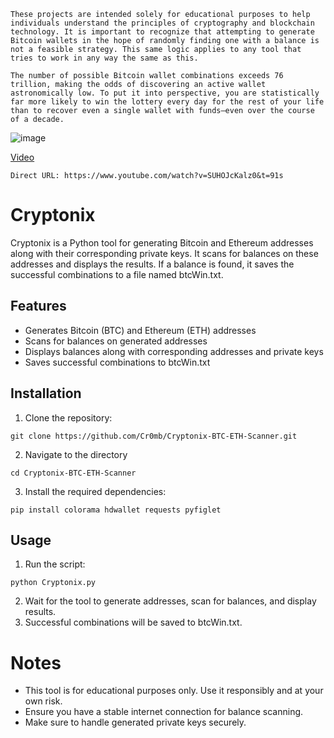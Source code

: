```
These projects are intended solely for educational purposes to help individuals understand the principles of cryptography and blockchain technology. It is important to recognize that attempting to generate Bitcoin wallets in the hope of randomly finding one with a balance is not a feasible strategy. This same logic applies to any tool that tries to work in any way the same as this.

The number of possible Bitcoin wallet combinations exceeds 76 trillion, making the odds of discovering an active wallet astronomically low. To put it into perspective, you are statistically far more likely to win the lottery every day for the rest of your life than to recover even a single wallet with funds—even over the course of a decade.
```


![image](https://github.com/Cr0mb/Cryptonix-BTC-ETH-Scanner/assets/137664526/648e5cd6-6e42-4e35-bf84-8ef2f541d124)

[Video](https://www.youtube.com/watch?v=SUHOJcKalz0&t=91s)

```Direct URL: https://www.youtube.com/watch?v=SUHOJcKalz0&t=91s```

# Cryptonix

Cryptonix is a Python tool for generating Bitcoin and Ethereum addresses along with their corresponding private keys. It scans for balances on these addresses and displays the results. If a balance is found, it saves the successful combinations to a file named btcWin.txt.

## Features

- Generates Bitcoin (BTC) and Ethereum (ETH) addresses
- Scans for balances on generated addresses
- Displays balances along with corresponding addresses and private keys
- Saves successful combinations to btcWin.txt

## Installation
1. Clone the repository:
```
git clone https://github.com/Cr0mb/Cryptonix-BTC-ETH-Scanner.git
```
2. Navigate to the directory
```
cd Cryptonix-BTC-ETH-Scanner
```
3. Install the required dependencies:
```
pip install colorama hdwallet requests pyfiglet
```
## Usage
1. Run the script:
```
python Cryptonix.py
```
2. Wait for the tool to generate addresses, scan for balances, and display results.
3. Successful combinations will be saved to btcWin.txt.

# Notes
- This tool is for educational purposes only. Use it responsibly and at your own risk.
- Ensure you have a stable internet connection for balance scanning.
- Make sure to handle generated private keys securely.


